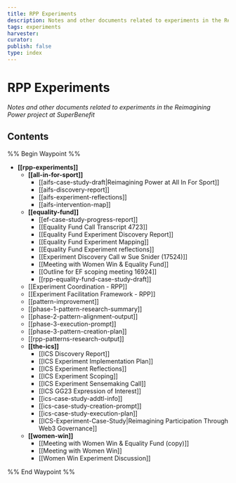 ```yaml
---
title: RPP Experiments
description: Notes and other documents related to experiments in the Reimagining Power project
tags: experiments
harvester: 
curator: 
publish: false
type: index
---
```

# RPP Experiments

_Notes and other documents related to experiments in the Reimagining Power project at SuperBenefit_

## Contents

%% Begin Waypoint %%
- **[[rpp-experiments]]**
  - **[[all-in-for-sport]]**
    - [[aifs-case-study-draft|Reimagining Power at All In For Sport]]
    - [[aifs-discovery-report]]
    - [[aifs-experiment-reflections]]
    - [[aifs-intervention-map]]
  - **[[equality-fund]]**
    - [[ef-case-study-progress-report]]
    - [[Equality Fund Call Transcript 4723]]
    - [[Equality Fund Experiment Discovery Report]]
    - [[Equality Fund Experiment Mapping]]
    - [[Equality Fund Experiment reflections]]
    - [[Experiment Discovery Call w Sue Snider (17524)]]
    - [[Meeting with Women Win & Equality Fund]]
    - [[Outline for EF scoping meeting 16924]]
    - [[rpp-equality-fund-case-study-draft]]
  - [[Experiment Coordination - RPP]]
  - [[Experiment Facilitation Framework - RPP]]
  - [[pattern-improvement]]
  - [[phase-1-pattern-research-summary]]
  - [[phase-2-pattern-alignment-output]]
  - [[phase-3-execution-prompt]]
  - [[phase-3-pattern-creation-plan]]
  - [[rpp-patterns-research-output]]
  - **[[the-ics]]**
    - [[ICS Discovery Report]]
    - [[ICS Experiment Implementation Plan]]
    - [[ICS Experiment Reflections]]
    - [[ICS Experiment Scoping]]
    - [[ICS Experiment Sensemaking Call]]
    - [[ICS GG23 Expression of Interest]]
    - [[ics-case-study-addtl-info]]
    - [[ics-case-study-creation-prompt]]
    - [[ics-case-study-execution-plan]]
    - [[ICS-Experiment-Case-Study|Reimagining Participation Through Web3 Governance]]
  - **[[women-win]]**
    - [[Meeting with Women Win & Equality Fund (copy)]]
    - [[Meeting with Women Win]]
    - [[Women Win Experiment Discussion]]

%% End Waypoint %%
